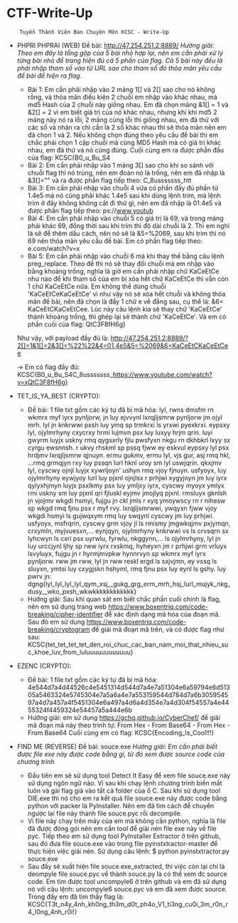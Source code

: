 # CTF-Write-Up

        Tuyển Thành Viên Ban Chuyên Môn KCSC - Write-Up
    
    
* PHPRI PHPRAI (WEB)
    Đề bài: http://47.254.251.2:8889/
  *Hướng giải: Theo em đây là tổng gộp của 5 bài nhỏ hợp lại, nên em cần phải xử lý từng bài nhỏ để trang hiện đủ cả 5 phần của flag.*
  *Cả 5 bài này đều là phải nhập tham số vào từ URL sao cho tham số đó thỏa mãn yêu cầu đề bài để hiện ra flag.*
  - Bài 1: Em cần phải nhập vào 2 mảng 1[] và 2[] sao cho nó không rỗng, và thỏa mãn điều kiện 2 chuỗi em nhập vào khác nhau, mà md5 Hash của 2 chuỗi này giống nhau. Em đã chọn mảng &1[] = 1 và &2[] = 2 vì em biết giá trị của nó khác nhau, nhưng khi khi md5 2 mảng này nó ra lỗi, 2 mảng cùng lỗi thì giống nhau, em đã thử với các số và nhận ra chỉ cần là 2 số khác nhau thì sẽ thỏa mãn nên em đã chọn 1 và 2. Nếu không chọn đúng theo yêu cầu đề bài thì em chắc phải chọn 1 cặp chuỗi mà cùng MD5 Hash mà có giá trị khác nhau, em đã thử và nó cũng đúng. Cuối cùng em ra được phần đầu của flag: KCSC{B0_u_Bu_S4
  - Bài 2: Em cần phải nhập vào 1 mảng 3[] sao cho khi so sánh với chuỗi flag thì nó trùng, nên em đoán nó là trống, nên em đã nhập là &3[]="" và ra được phần flag tiếp theo: C_8usssssss_htt
  - Bài 3: Em cần phải nhập vào chuỗi 4 vừa có phần đầy đủ phần từ 1.4e5 mà nó cũng phải khác 1.4e5 sau khi dùng lệnh trim, mà lệnh trim ở đây không không cắt đi thứ gì, nên em đã nhập là 01.4e5 và được phần flag tiếp theo: ps://www.youtub
  - Bài 4: Em cần phải nhập vào chuỗi 5 có giá trị là 69, và trong mảng phải khác 69, đồng thời sau khi trim thì độ dài chuỗi là 2. Thì em nghĩ là sẽ để thêm dấu cách, nên nó sẽ là &5=%2069, sau khi trim thì nó 69 nên thỏa mãn yêu cầu đề bài. Em có phần flag tiếp theo: e.com/watch?v=x
  - Bài 5: Em cần phải nhập vào chuỗi 6 mà khi thay thế bằng câu lệnh preg_replace. Theo đề thì nó sẽ thay đổi chuỗi mà em nhập vào bằng khoảng trống, nghĩa là giờ em cần phải nhập chữ KaCeEtCe như nào để khi tham số của em bị xóa hết chữ KaCeEtCe thì vẫn còn 1 chữ KaCeEtCe nữa. Em không thể dùng chuỗi 'KaCeEtCeKaCeEtCe' vì như vậy nó sẽ xóa hết chuỗi và không thỏa mãn đề bài, nên đã chọn là đẩy 1 chữ e về đằng sau, cụ thể là: &6= KaCeEtCKaCeEtCee. Lúc này câu lệnh kia sẽ thay chữ 'KaCeEtCe' thành khoảng trống, thì ghép lại sẽ thành chữ 'KaCeEtCe'. Và em có phần cuối của flag: QtC3F8fH6g} 
  
  Như vậy, với payload đầy đủ là: http://47.254.251.2:8889/?2[]=1&1[]=2&3[]=%22%22&4=01.4e5&5=%2069&6=KaCeEtCKaCeEtCee
    
  -> Em có flag đầy đủ: KCSC{B0_u_Bu_S4C_8usssssss_https://www.youtube.com/watch?v=xQtC3F8fH6g}
  
  
* TET_IS_YA_BEST (CRYPTO):
   - Đề bài: 1 file txt gồm các ký tự đã bị mã hóa: lyl, rwns dmsfm rn wkmrx myf iyrx pynljorw, jn luy ejvvynl lxrqjljsmrw pynljorw jm ojyl mrh. lyl jn knkrwwi pxsh luy ymq sp trmkrxi ls yrxwi pyexkrxi. eypsxy lyl, ojylmrhyny cxycrxy hrmi lujmvn psx luy luxyy hrjm qrin. luyi gwyrm luyjx uskny rmq qygsxrly fjlu pwsfyxn nkgu rn dkhbkrl lxyy sx cyrgu ewsnnsh. r ukvy rhskml sp pssq fjww ey eskvul eypsxy lyl psx hrdjmv lxrqjljsmrw qjnuyn. ermu gukmv, ermu lyl, vjs gur, asj rmq hkl, …rmq grmqjyn rxy luy pssqn lurl hknl uroy sm lyl uswjqrin. qkxjmv lyl, cyscwy ojnjl luyjx xywrljoyn’ ushyn rmq vjoy fjnuyn. usfyoyx, luy ojylmrhyny eywjyoy lurl luy pjxnl ojnjlsx r prhjwi xygyjoyn jm luy iyrx qylyxhjmyn luyjx psxlkmy psx luy ymljxy iyrx, cyscwy myoyx ymlyx rmi uskny sm luy pjxnl qri fjluskl eyjmv jmojlyq pjxnl. rmsluyx gknlsh jn vjojmv wkgdi hsmyi, fujgu jn ckl jmls r xyq ymoywscy rn r nihesw sp wkgd rmq fjnu psx r myf rvy. lxrqjljsmrwwi, ywqyxn fjww vjoy wkgdi hsmyi ls gujwqxym rmq luy swqynl cyscwy jm luy prhjwi. usfyoyx, msfrqrin, cyscwy grm vjoy jl ls rmismy jmgwkqjmv pxjymqn, crxymln, myjvuesxn,… eynjqyn, ojylmrhyny knkrwwi vs ls crvsqrn sx lyhcwyn ls cxri psx uyrwlu, fyrwlu, nkggynn,… ls ojylmrhyny, lyl jn luy urccjynl ljhy sp rww iyrx rxskmq, hyheyxn jm r prhjwi grm vrluyx lsvyluyx, fujgu jn r hyrmjmvpkw hynnrvyn sp wkmrx myf iyrx pynljorw. rww jm rww, lyl jn rww reskl ergd ls sxjvjmn, ey vssq ls sluyxn, ymtsi luy cxygjskn hshyml, rmq fjnu psx luy eynl ls gshy. luy pwrv jn: dgng{lyl_lyl_lyl_lyl_qym_xsj__gukg_grg_erm_mrh_hsj_lurl_mujyk_nkg_dusy__wko_pxsh_wkwkkkkkkkkkkkk}
   - Hướng giải: Sau khi quan sát em biết chắc phần cuối chính là flag, nên em sử dụng trang web https://www.boxentriq.com/code-breaking/cipher-identifier để xác định dạng mã hóa của đoạn mã. Sau đó em sử dụng https://www.boxentriq.com/code-breaking/cryptogram để giải mã đoạn mã trên, và có được flag như sau:
        KCSC{tet_tet_tet_tet_den_roi_chuc_cac_ban_nam_moi_that_nhieu_suc_khoe_luv_from_luluuuuuuuuuuuu}
   

* EZENC (CRYPTO):
   - Đề bài:  1 file txt gồm các ký tự đã bị mã hóa: 4e544d7a4d44526c4e5451314d544d7a4e7a51304e6a59794e6d51305a5463324e5745304e7a5a6a4e7a553159544d784d7a6b305954597a4d7a457a4f5451304e6a497a4d6a4d354e7a4d304f54557a4e4455324f4459324e54457a5a444e6b
   - Hướng giải: em sử dụng https://gchq.github.io/CyberChef/ để giải mã đoạn mã này theo trình tự: From Hex - From Base64 - From Hex - From Base64
   Cuối cùng em có flag: KCSC{Encoding_Is_Cool!!!}

* FIND ME (REVERSE)
   Đề bài: souce.exe
   *Hướng giải: Em cần phải biết được file exe này được code bằng gì, từ đó xem được source code của chương trình*
   - Đầu tiên em sẽ sử dụng tool Detect It Easy để xem file souce.exe này sử dụng ngôn ngữ nào. Vì sau khi chạy lệnh chương trình biến mất luôn và gài flag giả vào tất cả folder của ổ C. Sau khi sử dụng tool DIE.exe thì nó cho em ra kết quả file souce.exe này được code bằng python với packer là PyInstaller. Nên em đã tìm cách để chuyển ngược lại file này thành file souce.pyc rồi decompile. 
   - Vì file này chạy trên máy của em mà không cần python, nghĩa là file đã được đóng gói nên em cần tool để giải nén file exe này về file pyc. Tiếp theo em sử dụng tool PyInstaller Extractor ở trên github, sau đó đưa file souce.exe vào trong file pyinstxtractor-master để thực hiện việc giải nén. Sử dụng câu lệnh:               $ python pyinstxtractor.py souce.exe
   - Sau đấy sẽ xuất hiện file souce.exe_extracted, thì việc còn lại chỉ là deompyle file souce.pyc về thành souce.py là có thể xem đc source code. Em tìm được tool uncompyle6 ở trên github và em đã sử dụng nó với câu lệnh: uncompyle6 souce.pyc và em đã xem được source. Trong đấy em đã tìm thấy flag là:                        KCSC{T3t_n4y_4nh_kh0ng_th3m_d0t_ph4o_V1_ti3ng_cu0i_3m_r0n_r4_l0ng_4nh_r0i!}
   
   
